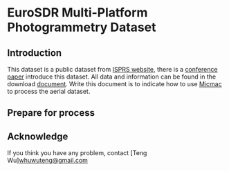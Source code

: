 # EuroSDR Multi-Platform Photogrammetry Dataset

## Introduction

This dataset is a public dataset from [ISPRS website](https://www2.isprs.org/commissions/comm1/icwg-1-2/benchmark_main/), there is a [conference paper]([https://www.isprs-ann-photogramm-remote-sens-spatial-inf-sci.net/II-3-W4/135/2015/isprsannals-II-3-W4-135-2015.pdf](https://hamac.ign.fr/owa/redir.aspx?C=kYCgt6daa9lKxLWTljgoNy25V1v35uTIHJ1pwTUrZ9cy-CzW3SbZCA..&URL=https%3a%2f%2fwww.isprs-ann-photogramm-remote-sens-spatial-inf-sci.net%2fII-3-W4%2f135%2f2015%2fisprsannals-II-3-W4-135-2015.pdf)) introduce this dataset.  All data and information can be found in the download [document](description_and_download_links_v3.pdf). Write this document is to indicate how to use [Micmac](https://github.com/micmacIGN/micmac) to process the  aerial dataset.

## Prepare for process



## Acknowledge

If you think you have any problem, contact [Teng Wu]<whuwuteng@gmail.com>

